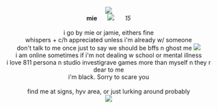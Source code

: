 <p align="center"> 
<img src="https://caterpie.crd.co/assets/images/gallery14/1c1bf173.gif?v=f7b7a140">
  <br>
  <b>mie</b>⠀⠀ <img src="https://caterpie.crd.co/assets/images/gallery29/ca2547f7.gif?v=f7b7a140"> ⠀⠀<i>15</i> <br>
  <br>
  i go by mie or jamie, eithers fine<br> whispers + c/h appreciated unless i'm already w/ someone <br>  don't talk to me once just to say we should be bffs n ghost me <img src="https://caterpie.crd.co/assets/images/gallery34/51f06143.gif?v=f7b7a140"> <br>
  i am online sometimes if i'm not dealing w school or mental illness <br>
  i love 811 persona n studio investigrave games more than myself n they r dear to me <br> i'm black. Sorry to scare you <br> <br> find me at signs, hyv area, or just lurking around probably <br>
<img src="https://caterpie.crd.co/assets/images/gallery14/1c1bf173.gif?v=f7b7a140">
</p>
